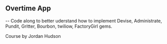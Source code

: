 ## Overtime App

--
Code along to better uderstand how to implement Devise, Administrate, Pundit, Gritter, Bourbon, twiliow, FactoryGirl gems.

Course by
Jordan Hudson